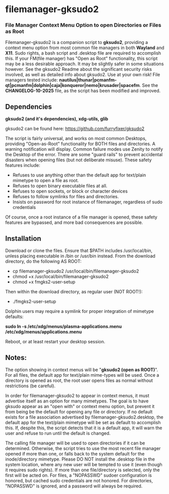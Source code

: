 # filemanager-gksudo2
### File Manager Context Menu Option to open Directories or Files as Root

Filemanager-gksudo2 is a companion script to **gksudo2**, providing a context menu option from most common file managers in both **Wayland** and **X11**.  Sudo rights, a bash script and .desktop file are required to accomplish this. If your FM(file manager) has "Open as Root" functionality, this script may be a less desirable approach. It may be slightly safer in some situations however. See the gksudo2 Readme about the significant security risks involved, as well as detailed info about gksudo2. Use at your own risk! File managers tested include: **nautilus|thunar|pcmanfm-qt|pcmanfm|dolphin|caja|konqueror|nemo|krusader|spacefm**. See the **CHANGELOG-10-2025** file, as the script has been modified and improved.

## Dependencies
**gksudo2 (and it's dependencies), xdg-utils, glib**   
   
gksudo2 can be found here:   https://github.com/furryfixer/gksudo2

The script is fairly universal, and works on most common Desktops, providing "Open-as-Root" functionality for BOTH files and directories. A warning notification will display. Common failure modes use Zenity to notify the Desktop of the error. There are some "guard rails" to prevent accidental disasters when opening files (but not deliberate misuse).  These safety features include:

- Refuses to use anything other than the default app for text/plain mimetype to open a file as root.
- Refuses to open binary executable files at all.
- Refuses to open sockets, or block or character devices
- Refuses to follow symlinks for files and directories.
- Insists on password for root instance of filemanager, regardless of sudo credentials

Of course, once a root instance of a file manager is opened, these safety features are bypassed, and more bad consequences are possible.

## Installation

Download or clone the files. Ensure that $PATH includes /usr/local/bin, unless placing executable in /bin or /usr/bin instead. From the download directory, do the following AS ROOT:

- cp filemanager-gksudo2 /usr/local/bin/filemanager-gksudo2
- chmod +x /usr/local/bin/filemanager-gksudo2
- chmod +x fmgks2-user-setup

Then within the download directory, as regular user (NOT ROOT!):

- ./fmgks2-user-setup

Dolphin users may require a symlink for proper integration of mimetype defaults:
  
  **sudo ln -s /etc/xdg/menus/plasma-applications.menu  /etc/xdg/menus/applications.menu**
  
Reboot, or at least restart your desktop session.

## Notes:

The option showing in context menus will be "**gksudo2 (open as ROOT)**".  For all files, the default app for text/plain mime-types will be used. Once a directory is opened as root, the root user opens files as normal without restrictions (be careful).  

In order for filemanager-gksudo2 to appear in context menus, it must advertise itself as an option for many mimetypes. The goal is to have gksudo appear as an "open with" or context menu option, but prevent it from being be the default for opening any file or directory. If no default exists for a file association advertised by filemanager-gksudo2.desktop, the default app for the text/plain mimetype will be set as default to accomplish this. If, despite this, the script detects that it is a default app, it will warn the user and refuse to run until the default is changed.

The calling file manager will be used to open directories if it can be determined.  Otherwise, the script tries to use the most recent file manager opened if more than one, or falls back to the system default for the inode/directory mimetype. Please DO NOT install the .desktop file in the system location, where any new user will be tempted to use it (even though it requires sudo rights).  If more than one file/directory is selected, only the first will be acted on. For files, a "NOPASSWD" sudoer configuration is honored, but cached sudo credentials are not honored. For directories, "NOPASSWD" is ignored, and a password will always be required.
 
 
